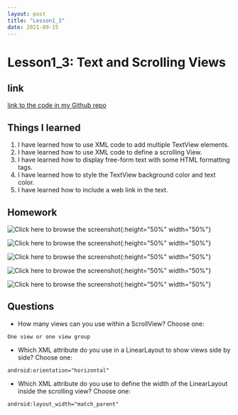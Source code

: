 ```yaml
---
layout: post
title: "Lesson1_3"
date: 2021-09-15
---
```


# Lesson1_3: Text and Scrolling Views
## link
[link to the code in my Github repo](https://github.com/sharonzidi/cs5520_mobile_app_development)


## Things I learned
1. I have learned how to use XML code to add multiple TextView elements.
2. I have learned how to use XML code to define a scrolling View.
3. I have learned how to display free-form text with some HTML formatting tags.
4. I have learned how to style the TextView background color and text color.
5. I have learned how to include a web link in the text.


## Homework

![Click here to browse the screenshot](/cs5520_mobile_app_development/assets/images/scrolling_text.png){:height="50%" width="50%"}

![Click here to browse the screenshot](/cs5520_mobile_app_development/assets/images/scrolling_text2.png){:height="50%" width="50%"}

![Click here to browse the screenshot](/cs5520_mobile_app_development/assets/images/scrolling_text3.png){:height="50%" width="50%"}

![Click here to browse the screenshot](/cs5520_mobile_app_development/assets/images/scrolling_text4.png){:height="50%" width="50%"}

![Click here to browse the screenshot](/cs5520_mobile_app_development/assets/images/scrolling_text5.png){:height="50%" width="50%"}


## Questions

- How many views can you use within a ScrollView? Choose one: 

```One view or one view group```

- Which XML attribute do you use in a LinearLayout to show views side by side? Choose one:

```android:orientation="horizontal"```

- Which XML attribute do you use to define the width of the LinearLayout inside the scrolling view? Choose one:

```android:layout_width="match_parent"```
